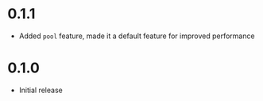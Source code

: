 # 0.1.1

- Added `pool` feature, made it a default feature for improved performance

# 0.1.0

- Initial release